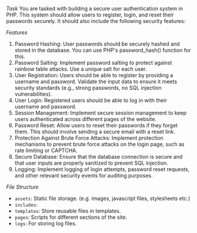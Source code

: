 _Task_
You are tasked with building a secure user authentication system in PHP. This system should allow users to register, login, and reset their passwords securely. It should also include the following security features:

_Features_

1. Password Hashing: User passwords should be securely hashed and stored in the database. You can use PHP's password_hash() function for this.
2. Password Salting: Implement password salting to protect against rainbow table attacks. Use a unique salt for each user.
3. User Registration: Users should be able to register by providing a username and password. Validate the input data to ensure it meets security standards (e.g., strong passwords, no SQL injection vulnerabilities).
4. User Login: Registered users should be able to log in with their username and password.
5. Session Management: Implement secure session management to keep users authenticated across different pages of the website.
6. Password Reset: Allow users to reset their passwords if they forget them. This should involve sending a secure email with a reset link.
7. Protection Against Brute Force Attacks: Implement protection mechanisms to prevent brute force attacks on the login page, such as rate limiting or CAPTCHA.
8. Secure Database: Ensure that the database connection is secure and that user inputs are properly sanitized to prevent SQL injection.
9. Logging: Implement logging of login attempts, password reset requests, and other relevant security events for auditing purposes.

_File Structure_

- `assets`: Static file storage. (e.g. images, javascript files, stylesheets etc.)
- `includes`:
- `templates`: Store reusable files in templates.
- `pages`: Scripts for different sections of the site.
- `logs`: For storing log files.
